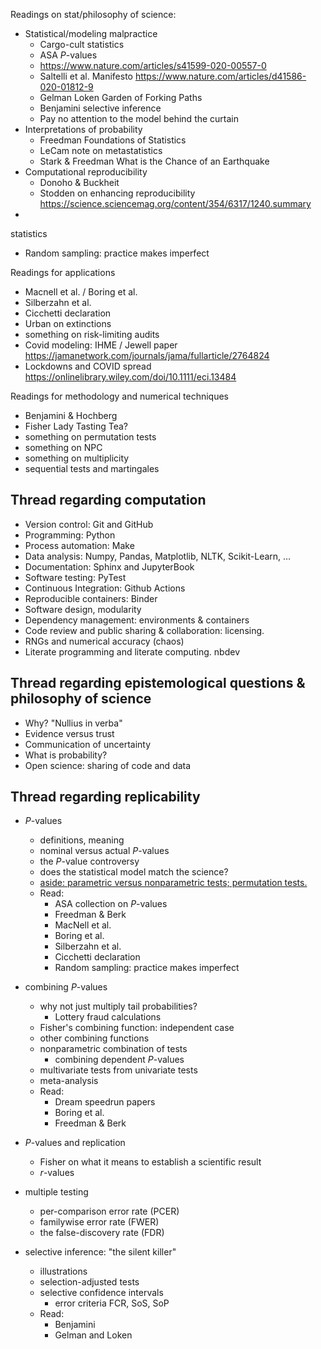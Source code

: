 

Readings on stat/philosophy of science:
+ Statistical/modeling malpractice
    - Cargo-cult statistics
    - ASA $P$-values
    - https://www.nature.com/articles/s41599-020-00557-0
    - Saltelli et al. Manifesto https://www.nature.com/articles/d41586-020-01812-9
    - Gelman Loken Garden of Forking Paths
    - Benjamini selective inference
    - Pay no attention to the model behind the curtain
+ Interpretations of probability
    - Freedman Foundations of Statistics
    - LeCam note on metastatistics
    - Stark & Freedman What is the Chance of an Earthquake
+ Computational reproducibility
    - Donoho & Buckheit
    - Stodden on enhancing reproducibility https://science.sciencemag.org/content/354/6317/1240.summary
+ 
statistics
+ Random sampling: practice makes imperfect

Readings for applications
+ Macnell et al. / Boring et al.
+ Silberzahn et al.
+ Cicchetti declaration
+ Urban on extinctions
+ something on risk-limiting audits
+ Covid modeling: IHME / Jewell paper https://jamanetwork.com/journals/jama/fullarticle/2764824
+ Lockdowns and COVID spread https://onlinelibrary.wiley.com/doi/10.1111/eci.13484

Readings for methodology and numerical techniques
+ Benjamini & Hochberg
+ Fisher Lady Tasting Tea?
+ something on permutation tests
+ something on NPC
+ something on multiplicity
+ sequential tests and martingales


## Thread regarding computation
+ Version control: Git and GitHub 
+ Programming: Python
+ Process automation: Make
+ Data analysis: Numpy, Pandas, Matplotlib, NLTK, Scikit-Learn, …
+ Documentation: Sphinx and JupyterBook
+ Software testing: PyTest
+ Continuous Integration: Github Actions
+ Reproducible containers: Binder
+ Software design, modularity
+ Dependency management: environments & containers
+ Code review and public sharing & collaboration: licensing.
+ RNGs and numerical accuracy (chaos)
+ Literate programming and literate computing. nbdev

## Thread regarding epistemological questions & philosophy of science

+ Why? "Nullius in verba"
+ Evidence versus trust
+ Communication of uncertainty
+ What is probability?
+ Open science: sharing of code and data


## Thread regarding replicability

+ $P$-values
    - definitions, meaning
    - nominal versus actual $P$-values
    - the $P$-value controversy
    - does the statistical model match the science?
    - [aside: parametric versus nonparametric tests; permutation tests.](/V_nOKKssRISYIpy4gw8J9A)
    - Read: 
        + ASA collection on $P$-values
        + Freedman & Berk
        + MacNell et al.
        + Boring et al.
        + Silberzahn et al.
        + Cicchetti declaration
        + Random sampling: practice makes imperfect

+ combining $P$-values
    - why not just multiply tail probabilities?
        + Lottery fraud calculations
    - Fisher's combining function: independent case
    - other combining functions
    - nonparametric combination of tests
        + combining dependent $P$-values
    - multivariate tests from univariate tests
    - meta-analysis
    - Read:
        + Dream speedrun papers 
        + Boring et al.
        + Freedman & Berk
            
+ $P$-values and replication
    - Fisher on what it means to establish a scientific result
    - $r$-values
    
+ multiple testing
    - per-comparison error rate (PCER)
    - familywise error rate (FWER)
    - the false-discovery rate (FDR)
    
+ selective inference: "the silent killer"
    - illustrations
    - selection-adjusted tests
    - selective confidence intervals
        + error criteria FCR, SoS, SoP
    - Read:
        + Benjamini
        + Gelman and Loken